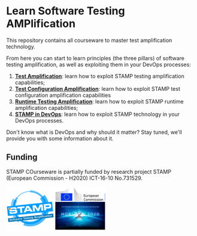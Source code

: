 # Learn Software Testing AMPlification
This repository contains all courseware to master test amplification technology.

From here you can start to learn principles (the three pillars) of software testing amplification, as well as exploiting them in your DevOps processes:

1. **[Test Amplification](unit-test-amplification/README.md)**:  learn how to exploit STAMP testing amplification capabilities;
1. **[Test Configuration Amplification](conf-test-amplification/README.md)**: learn how to exploit STAMP test configuration amplification capabilities
1. **[Runtime Testing Amplification](runtime-amplification/README.md)**: learn how to exploit STAMP runtime amplification capabilities;
1. **[STAMP in DevOps](devops/README.md)**: learn how to exploit STAMP technology in your DevOps processes.


Don't know what is DevOps and why should it matter? Stay tuned, we'll provide you with some information about it.

## Funding

STAMP COurseware is partially funded by research project STAMP (European Commission - H2020) ICT-16-10 No.731529.

![STAMP - European Commission - H2020](images/logo_readme_md.png)


